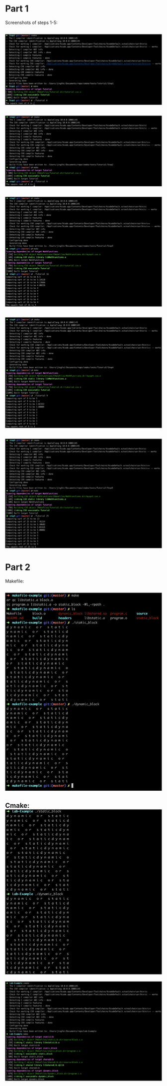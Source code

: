 # Part 1
Screenshots of steps 1-5:

![Alt text](/labs/lab5/resource/step1.png?raw=true "Title")
---
![Alt text](/labs/lab5/resource/step2.png?raw=true "Title")
---
![Alt text](/labs/lab5/resource/step3.png?raw=true "Title")
---
![Alt text](/labs/lab5/resource/step4.png?raw=true "Title")
---
![Alt text](/labs/lab5/resource/step5.png?raw=true "Title")
---
# Part 2
Makefile:

![Alt text](/labs/lab5/resource/makefile.png?raw=true "Title")
---

Cmake:
![Alt text](/labs/lab5/resource/cmake1.png?raw=true "Title")
---
![Alt text](/labs/lab5/resource/cmake2.png?raw=true "Title")